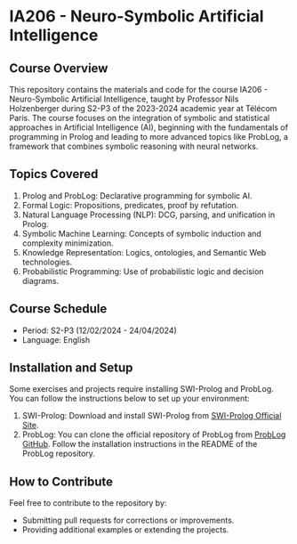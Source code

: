 # IA206 - Neuro-Symbolic Artificial Intelligence

## Course Overview

This repository contains the materials and code for the course IA206 - Neuro-Symbolic Artificial Intelligence, taught by Professor Nils Holzenberger during S2-P3 of the 2023-2024 academic year at Télécom Paris. The course focuses on the integration of symbolic and statistical approaches in Artificial Intelligence (AI), beginning with the fundamentals of programming in Prolog and leading to more advanced topics like ProbLog, a framework that combines symbolic reasoning with neural networks.

## Topics Covered

1. Prolog and ProbLog: Declarative programming for symbolic AI.
2. Formal Logic: Propositions, predicates, proof by refutation.
3. Natural Language Processing (NLP): DCG, parsing, and unification in Prolog.
4. Symbolic Machine Learning: Concepts of symbolic induction and complexity minimization.
5. Knowledge Representation: Logics, ontologies, and Semantic Web technologies.
6. Probabilistic Programming: Use of probabilistic logic and decision diagrams.

## Course Schedule

- Period: S2-P3 (12/02/2024 - 24/04/2024)
- Language: English

## Installation and Setup

Some exercises and projects require installing SWI-Prolog and ProbLog. You can follow the instructions below to set up your environment:

1. SWI-Prolog:
   Download and install SWI-Prolog from [SWI-Prolog Official Site](https://www.swi-prolog.org/).
2. ProbLog:
   You can clone the official repository of ProbLog from [ProbLog GitHub](https://github.com/ML-KULeuven/problog). Follow the installation instructions in the README of the ProbLog repository.

## How to Contribute

Feel free to contribute to the repository by:
- Submitting pull requests for corrections or improvements.
- Providing additional examples or extending the projects.
